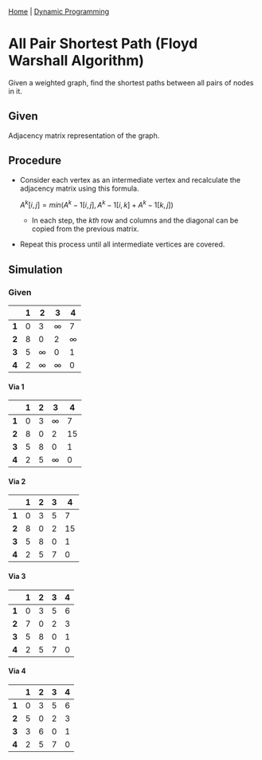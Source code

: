 [Home](../../README.md) | [Dynamic Programming](../theories/dynamic-programming.md)

# All Pair Shortest Path (Floyd Warshall Algorithm)

Given a weighted graph, find the shortest paths between all pairs of nodes in it.

## Given

Adjacency matrix representation of the graph.

## Procedure

- Consider each vertex as an intermediate vertex and recalculate the adjacency matrix using this formula.

  $A^k[i, j] = min(A^k-1[i, j], A^k-1[i, k] + A^k-1[k, j])$

  - In each step, the $kth$ row and columns and the diagonal can be copied from the previous matrix.

- Repeat this process until all intermediate vertices are covered.

## Simulation

### Given

|       | 1   | 2       | 3       | 4       |
| ----- | --- | ------- | ------- | ------- |
| **1** | 0   | 3       | &infin; | 7       |
| **2** | 8   | 0       | 2       | &infin; |
| **3** | 5   | &infin; | 0       | 1       |
| **4** | 2   | &infin; | &infin; | 0       |

#### Via 1

|       | 1   | 2   | 3       | 4   |
| ----- | --- | --- | ------- | --- |
| **1** | 0   | 3   | &infin; | 7   |
| **2** | 8   | 0   | 2       | 15  |
| **3** | 5   | 8   | 0       | 1   |
| **4** | 2   | 5   | &infin; | 0   |

#### Via 2

|       | 1   | 2   | 3   | 4   |
| ----- | --- | --- | --- | --- |
| **1** | 0   | 3   | 5   | 7   |
| **2** | 8   | 0   | 2   | 15  |
| **3** | 5   | 8   | 0   | 1   |
| **4** | 2   | 5   | 7   | 0   |

#### Via 3

|       | 1   | 2   | 3   | 4   |
| ----- | --- | --- | --- | --- |
| **1** | 0   | 3   | 5   | 6   |
| **2** | 7   | 0   | 2   | 3   |
| **3** | 5   | 8   | 0   | 1   |
| **4** | 2   | 5   | 7   | 0   |

#### Via 4

|       | 1   | 2   | 3   | 4   |
| ----- | --- | --- | --- | --- |
| **1** | 0   | 3   | 5   | 6   |
| **2** | 5   | 0   | 2   | 3   |
| **3** | 3   | 6   | 0   | 1   |
| **4** | 2   | 5   | 7   | 0   |
